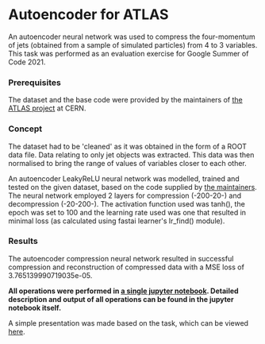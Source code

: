 # Autoencoder for ATLAS

An autoencoder neural network was used to compress the four-momentum of jets (obtained from a sample of simulated particles) from 4 to 3 variables. This task was performed as an evaluation exercise for Google Summer of Code 2021.

### Prerequisites
The dataset and the base code were provided by the maintainers of [the ATLAS project](https://hepsoftwarefoundation.org/gsoc/projects/2020/project_ATLAS.html) at CERN.

### Concept
The dataset had to be 'cleaned' as it was obtained in the form of a ROOT data file. Data relating to only jet objects was extracted. This data was then normalised to bring the range of values of variables closer to each other.

An autoencoder LeakyReLU neural network was modelled, trained and tested on the given dataset, based on the code supplied by [the maintainers](https://hepsoftwarefoundation.org/gsoc/projects/2020/project_ATLAS.html). The neural network employed 2 layers for compression (-200-20-) and decompression (-20-200-). The activation function used was tanh(), the epoch was set to 100 and the learning rate used was one that resulted in minimal loss (as calculated using fastai learner's lr_find() module). 

### Results
The autoencoder compression neural network resulted in successful compression and reconstruction of compressed data with a MSE loss of 3.765139990719035e-05.

<b>All operations were performed in [a single jupyter notebook](https://github.com/nrishabh/atlas-autoencoder/blob/master/ATLAS%20Evaluation%20Task.ipynb). Detailed description and output of all operations can be found in the jupyter notebook itself.</b>

A simple presentation was made based on the task, which can be viewed [here](https://docs.google.com/presentation/d/1WR0Vilcxm-NACnQCgLH4SHFNKxhz0Lc99LYqbqLP_iI/edit?usp=sharing).
